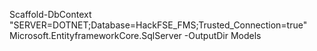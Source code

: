 Scaffold-DbContext "SERVER=DOTNET;Database=HackFSE_FMS;Trusted_Connection=true" Microsoft.EntityframeworkCore.SqlServer -OutputDir Models